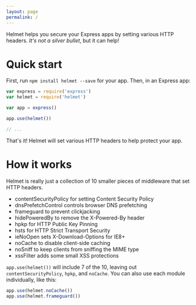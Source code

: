 ```yaml
---
layout: page
permalink: /
---
```


Helmet helps you secure your Express apps by setting various HTTP headers. *It's not a silver bullet*, but it can help!

Quick start
===========

First, run `npm install helmet --save` for your app. Then, in an Express app:

```javascript
var express = require('express')
var helmet = require('helmet')

var app = express()

app.use(helmet())

// ...
```

That's it! Helmet will set various HTTP headers to help protect your app.

How it works
============

Helmet is really just a collection of 10 smaller pieces of middleware that set HTTP headers.

* contentSecurityPolicy for setting Content Security Policy
* dnsPrefetchControl controls browser DNS prefetching
* frameguard to prevent clickjacking
* hidePoweredBy to remove the X-Powered-By header
* hpkp for HTTP Public Key Pinning
* hsts for HTTP Strict Transport Security
* ieNoOpen sets X-Download-Options for IE8+
* noCache to disable client-side caching
* noSniff to keep clients from sniffing the MIME type
* xssFilter adds some small XSS protections

`app.use(helmet())` will include 7 of the 10, leaving out `contentSecurityPolicy`, `hpkp`, and `noCache`. You can also use each module individually, like this:

```javascript
app.use(helmet.noCache())
app.use(helmet.frameguard())
```
